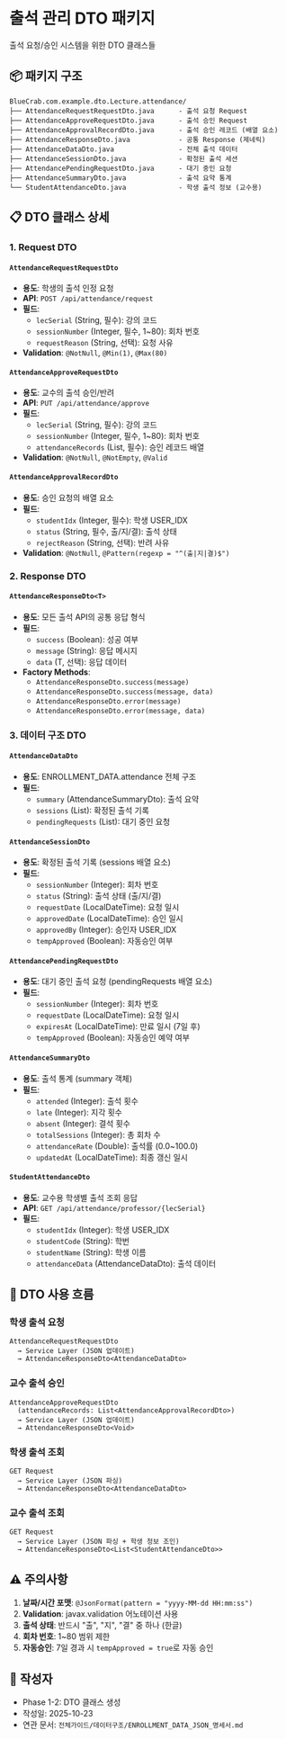 # 출석 관리 DTO 패키지

출석 요청/승인 시스템을 위한 DTO 클래스들

## 📦 패키지 구조

```
BlueCrab.com.example.dto.Lecture.attendance/
├── AttendanceRequestRequestDto.java      - 출석 요청 Request
├── AttendanceApproveRequestDto.java      - 출석 승인 Request
├── AttendanceApprovalRecordDto.java      - 출석 승인 레코드 (배열 요소)
├── AttendanceResponseDto.java            - 공통 Response (제네릭)
├── AttendanceDataDto.java                - 전체 출석 데이터
├── AttendanceSessionDto.java             - 확정된 출석 세션
├── AttendancePendingRequestDto.java      - 대기 중인 요청
├── AttendanceSummaryDto.java             - 출석 요약 통계
└── StudentAttendanceDto.java             - 학생 출석 정보 (교수용)
```

## 📋 DTO 클래스 상세

### 1. Request DTO

#### `AttendanceRequestRequestDto`
- **용도**: 학생의 출석 인정 요청
- **API**: `POST /api/attendance/request`
- **필드**:
  - `lecSerial` (String, 필수): 강의 코드
  - `sessionNumber` (Integer, 필수, 1~80): 회차 번호
  - `requestReason` (String, 선택): 요청 사유
- **Validation**: `@NotNull`, `@Min(1)`, `@Max(80)`

#### `AttendanceApproveRequestDto`
- **용도**: 교수의 출석 승인/반려
- **API**: `PUT /api/attendance/approve`
- **필드**:
  - `lecSerial` (String, 필수): 강의 코드
  - `sessionNumber` (Integer, 필수, 1~80): 회차 번호
  - `attendanceRecords` (List, 필수): 승인 레코드 배열
- **Validation**: `@NotNull`, `@NotEmpty`, `@Valid`

#### `AttendanceApprovalRecordDto`
- **용도**: 승인 요청의 배열 요소
- **필드**:
  - `studentIdx` (Integer, 필수): 학생 USER_IDX
  - `status` (String, 필수, 출/지/결): 출석 상태
  - `rejectReason` (String, 선택): 반려 사유
- **Validation**: `@NotNull`, `@Pattern(regexp = "^(출|지|결)$")`

### 2. Response DTO

#### `AttendanceResponseDto<T>`
- **용도**: 모든 출석 API의 공통 응답 형식
- **필드**:
  - `success` (Boolean): 성공 여부
  - `message` (String): 응답 메시지
  - `data` (T, 선택): 응답 데이터
- **Factory Methods**:
  - `AttendanceResponseDto.success(message)`
  - `AttendanceResponseDto.success(message, data)`
  - `AttendanceResponseDto.error(message)`
  - `AttendanceResponseDto.error(message, data)`

### 3. 데이터 구조 DTO

#### `AttendanceDataDto`
- **용도**: ENROLLMENT_DATA.attendance 전체 구조
- **필드**:
  - `summary` (AttendanceSummaryDto): 출석 요약
  - `sessions` (List<AttendanceSessionDto>): 확정된 출석 기록
  - `pendingRequests` (List<AttendancePendingRequestDto>): 대기 중인 요청

#### `AttendanceSessionDto`
- **용도**: 확정된 출석 기록 (sessions 배열 요소)
- **필드**:
  - `sessionNumber` (Integer): 회차 번호
  - `status` (String): 출석 상태 (출/지/결)
  - `requestDate` (LocalDateTime): 요청 일시
  - `approvedDate` (LocalDateTime): 승인 일시
  - `approvedBy` (Integer): 승인자 USER_IDX
  - `tempApproved` (Boolean): 자동승인 여부

#### `AttendancePendingRequestDto`
- **용도**: 대기 중인 출석 요청 (pendingRequests 배열 요소)
- **필드**:
  - `sessionNumber` (Integer): 회차 번호
  - `requestDate` (LocalDateTime): 요청 일시
  - `expiresAt` (LocalDateTime): 만료 일시 (7일 후)
  - `tempApproved` (Boolean): 자동승인 예약 여부

#### `AttendanceSummaryDto`
- **용도**: 출석 통계 (summary 객체)
- **필드**:
  - `attended` (Integer): 출석 횟수
  - `late` (Integer): 지각 횟수
  - `absent` (Integer): 결석 횟수
  - `totalSessions` (Integer): 총 회차 수
  - `attendanceRate` (Double): 출석률 (0.0~100.0)
  - `updatedAt` (LocalDateTime): 최종 갱신 일시

#### `StudentAttendanceDto`
- **용도**: 교수용 학생별 출석 조회 응답
- **API**: `GET /api/attendance/professor/{lecSerial}`
- **필드**:
  - `studentIdx` (Integer): 학생 USER_IDX
  - `studentCode` (String): 학번
  - `studentName` (String): 학생 이름
  - `attendanceData` (AttendanceDataDto): 출석 데이터

## 🔄 DTO 사용 흐름

### 학생 출석 요청
```
AttendanceRequestRequestDto
  → Service Layer (JSON 업데이트)
  → AttendanceResponseDto<AttendanceDataDto>
```

### 교수 출석 승인
```
AttendanceApproveRequestDto
  (attendanceRecords: List<AttendanceApprovalRecordDto>)
  → Service Layer (JSON 업데이트)
  → AttendanceResponseDto<Void>
```

### 학생 출석 조회
```
GET Request
  → Service Layer (JSON 파싱)
  → AttendanceResponseDto<AttendanceDataDto>
```

### 교수 출석 조회
```
GET Request
  → Service Layer (JSON 파싱 + 학생 정보 조인)
  → AttendanceResponseDto<List<StudentAttendanceDto>>
```

## ⚠️ 주의사항

1. **날짜/시간 포맷**: `@JsonFormat(pattern = "yyyy-MM-dd HH:mm:ss")`
2. **Validation**: javax.validation 어노테이션 사용
3. **출석 상태**: 반드시 "출", "지", "결" 중 하나 (한글)
4. **회차 번호**: 1~80 범위 제한
5. **자동승인**: 7일 경과 시 `tempApproved = true`로 자동 승인

## 📝 작성자

- Phase 1-2: DTO 클래스 생성
- 작성일: 2025-10-23
- 연관 문서: `전체가이드/데이터구조/ENROLLMENT_DATA_JSON_명세서.md`
